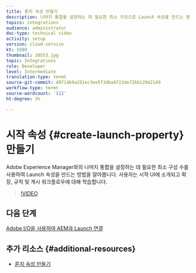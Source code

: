 ```yaml
---
title: 론치 속성 만들기
description: 나머지 통합을 설정하는 데 필요한 최소 구성으로 Launch 속성을 만드는 방법을 알아봅니다. 사용자는 시작 UI를 소개하고 확장, 규칙 및 게시 워크플로우에 대해 알아봅니다.
topics: integrations
audience: administrator
doc-type: technical video
activity: setup
version: cloud-service
kt: 5980
thumbnail: 38553.jpg
topic: Integrations
role: Developer
level: Intermediate
translation-type: tm+mt
source-git-commit: d9714b9a291ec3ee5f3dba9723de72bb120d2149
workflow-type: tm+mt
source-wordcount: '112'
ht-degree: 3%

---
```



# 시작 속성 {#create-launch-property} 만들기

Adobe Experience Manager와의 나머지 통합을 설정하는 데 필요한 최소 구성 수를 사용하여 Launch 속성을 만드는 방법을 알아봅니다. 사용자는 시작 UI에 소개되고 확장, 규칙 및 게시 워크플로우에 대해 학습합니다.

>[!VIDEO](https://video.tv.adobe.com/v/38553?quality=12&learn=on)

## 다음 단계

[Adobe I/O을 사용하여 AEM과 Launch 연결](connect-aem-launch-adobe-io.md)

## 추가 리소스 {#additional-resources}

* [론치 속성 만들기](https://docs.adobe.com/content/help/en/core-services-learn/implementing-in-websites-with-launch/configure-launch/launch.html)
